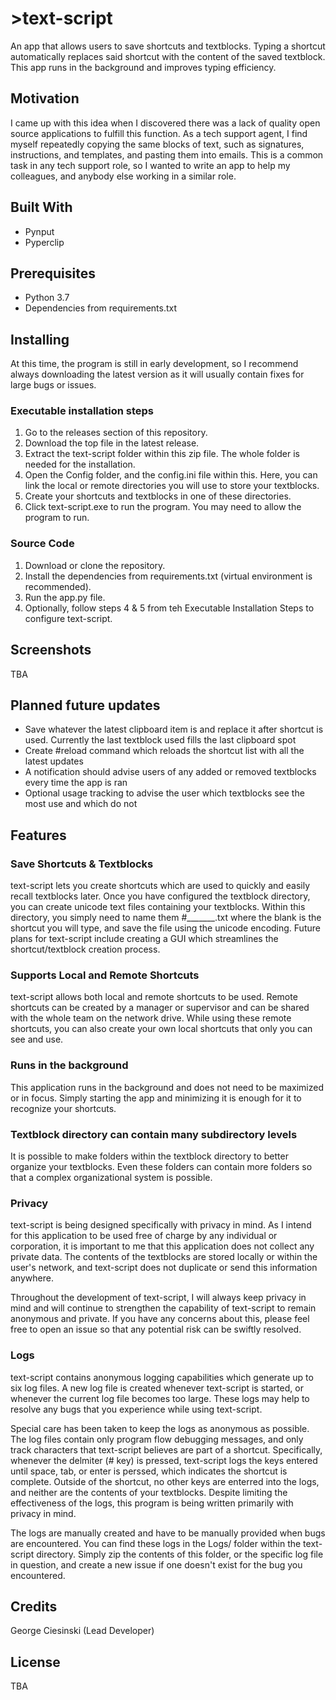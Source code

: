 # \>text-script
An app that allows users to save shortcuts and textblocks. Typing a shortcut automatically replaces said shortcut with the content of the saved textblock. This app runs in the background and improves typing efficiency.

## Motivation
I came up with this idea when I discovered there was a lack of quality open source applications to fulfill this function. As a tech support agent, I find myself repeatedly copying the same blocks of text, such as signatures, instructions, and templates, and pasting them into emails. This is a common task in any tech support role, so I wanted to write an app to help my colleagues, and anybody else working in a similar role. 

## Built With
- Pynput
- Pyperclip

## Prerequisites
- Python 3.7
- Dependencies from requirements.txt

## Installing

At this time, the program is still in early development, so I recommend always downloading the latest version as it will usually contain fixes for large bugs or issues. 

### Executable installation steps

1. Go to the releases section of this repository.
2. Download the top file in the latest release.
3. Extract the text-script folder within this zip file. The whole folder is needed for the installation.
4. Open the Config folder, and the config.ini file within this. Here, you can link the local or remote directories you will use to store your textblocks. 
5. Create your shortcuts and textblocks in one of these directories. 
6. Click text-script.exe to run the program. You may need to allow the program to run.

### Source Code

1. Download or clone the repository.
2. Install the dependencies from requirements.txt (virtual environment is recommended).
3. Run the app.py file. 
4. Optionally, follow steps 4 & 5 from teh Executable Installation Steps to configure text-script.

## Screenshots
TBA

## Planned future updates
- Save whatever the latest clipboard item is and replace it after shortcut is used. Currently the last textblock used fills the last clipboard spot
- Create #reload command which reloads the shortcut list with all the latest updates
- A notification should advise users of any added or removed textblocks every time the app is ran
- Optional usage tracking to advise the user which textblocks see the most use and which do not

## Features

### Save Shortcuts & Textblocks
text-script lets you create shortcuts which are used to quickly and easily recall textblocks later. Once you have configured the textblock directory, you can create unicode text files containing your textblocks. Within this directory, you simply need to name them #_______.txt where the blank is the shortcut you will type, and save the file using the unicode encoding. Future plans for text-script include creating a GUI which streamlines the shortcut/textblock creation process.

### Supports Local and Remote Shortcuts
text-script allows both local and remote shortcuts to be used. Remote shortcuts can be created by a manager or supervisor and can be shared with the whole team on the network drive. While using these remote shortcuts, you can also create your own local shortcuts that only you can see and use.

### Runs in the background
This application runs in the background and does not need to be maximized or in focus. Simply starting the app and minimizing it is enough for it to recognize your shortcuts. 

### Textblock directory can contain many subdirectory levels
It is possible to make folders within the textblock directory to better organize your textblocks. Even these folders can contain more folders so that a complex organizational system is possible. 

### Privacy
text-script is being designed specifically with privacy in mind. As I intend for this application to be used free of charge by any individual or corporation, it is important to me that this application does not collect any private data. The contents of the textblocks are stored locally or within the user's network, and text-script does not duplicate or send this information anywhere. 

Throughout the development of text-script, I will always keep privacy in mind and will continue to strengthen the capability of text-script to remain anonymous and private. If you have any concerns about this, please feel free to open an issue so that any potential risk can be swiftly resolved. 

### Logs
text-script contains anonymous logging capabilities which generate up to six log files. A new log file is created whenever text-script is started, or whenever the current log file becomes too large. These logs may help to resolve any bugs that you experience while using text-script. 

Special care has been taken to keep the logs as anonymous as possible. The log files contain only program flow debugging messages, and only track characters that text-script believes are part of a shortcut. Specifically, whenever the delmiter (# key) is pressed, text-script logs the keys entered until space, tab, or enter is perssed, which indicates the shortcut is complete. Outside of the shortcut, no other keys are enterred into the logs, and neither are the contents of your textblocks. Despite limiting the effectiveness of the logs, this program is being written primarily with privacy in mind.

The logs are manually created and have to be manually provided when bugs are encountered. You can find these logs in the Logs/ folder within the text-script directory. Simply zip the contents of this folder, or the specific log file in question, and create a new issue if one doesn't exist for the bug you encountered. 

## Credits
George Ciesinski (Lead Developer)

## License
TBA
